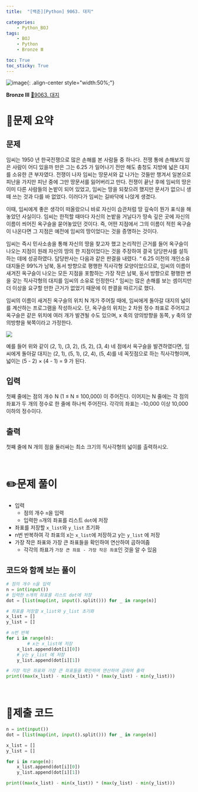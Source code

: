 ```yaml
---
title:  "[백준][Python] 9063. 대지" 

categories: 
    - Python_BOJ
tags: 
    - BOJ
    - Python
    - Bronze Ⅲ

toc: True
toc_sticky: True
---
```

![image](https://github.com/user-attachments/assets/32319fe8-99e9-4031-b5d1-9f1909b510dc){: .align-center style="width:50%;"}

**Bronze Ⅲ** 
[🔗9063. 대지](https://www.acmicpc.net/problem/9063)

# 📝문제 요약
## 문제

임씨는 1950 년 한국전쟁으로 많은 손해를 본 사람들 중 하나다. 전쟁 통에 손해보지 않은 사람이 어디 있을까 만은 그는 6.25 가 일어나기 전만 해도 충청도 지방에 넓은 대지를 소유한 큰 부자였다. 전쟁이 나자 임씨는 땅문서와 값 나가는 것들만 챙겨서 일본으로 피난을 가지만 피난 중에 그만 땅문서를 잃어버리고 만다. 전쟁이 끝난 후에 임씨의 땅은 이미 다른 사람들의 논밭이 되어 있었고, 임씨는 땅을 되찾으려 했지만 문서가 없으니 생떼 쓰는 것과 다를 바 없었다. 이러다가 임씨는 길바닥에 나앉게 생겼다.

이때, 임씨에게 좋은 생각이 떠올랐으니 바로 자신이 습관처럼 땅 깊숙이 뭔가 표식을 해놓았던 사실이다. 임씨는 한적할 때마다 자신의 논밭을 거닐다가 땅속 깊은 곳에 자신의 이름이 씌어진 옥구슬을 묻어놓았던 것이다. 즉, 어떤 지점에서 그의 이름이 적힌 옥구슬이 나온다면 그 지점은 예전에 임씨의 땅이었다는 것을 증명하는 것이다.

임씨는 즉시 민사소송을 통해 자신의 땅을 찾고자 했고 논리적인 근거를 들어 옥구슬이 나오는 지점이 원래 자신의 땅의 한 지점이었다는 것을 주장하여 결국 담당판사를 설득하는 데에 성공하였다. 담당판사는 다음과 같은 판결을 내렸다. “ 6.25 이전의 개인소유 대지들은 99%가 남북, 동서 방향으로 평행한 직사각형 모양이었으므로, 임씨의 이름이 새겨진 옥구슬이 나오는 모든 지점을 포함하는 가장 작은 남북, 동서 방향으로 평행한 변을 갖는 직사각형의 대지를 임씨의 소유로 인정한다.” 임씨는 많은 손해를 보는 셈이지만 더 이상을 요구할 만한 근거가 없었기 때문에 이 판결을 따르기로 했다.

임씨의 이름이 새겨진 옥구슬의 위치 N 개가 주어질 때에, 임씨에게 돌아갈 대지의 넓이를 계산하는 프로그램을 작성하시오. 단, 옥구슬의 위치는 2 차원 정수 좌표로 주어지고 옥구슬은 같은 위치에 여러 개가 발견될 수도 있으며, x 축의 양의방향을 동쪽, y 축의 양의방향을 북쪽이라고 가정한다.

![](https://onlinejudgeimages.s3.amazonaws.com/problem/9063/%EC%8A%A4%ED%81%AC%EB%A6%B0%EC%83%B7%202017-01-03%20%EC%98%A4%ED%9B%84%204.58.37.png)

예를 들어 위와 같이 (2, 1), (3, 2), (5, 2), (3, 4) 네 점에서 옥구슬을 발견하였다면, 임씨에게 돌아갈 대지는 (2, 1), (5, 1), (2, 4), (5, 4)를 네 꼭짓점으로 하는 직사각형이며, 넓이는 (5 - 2) × (4 - 1) = 9 가 된다.

## 입력

첫째 줄에는 점의 개수 N (1 ≤ N ≤ 100,000) 이 주어진다. 이어지는 N 줄에는 각 점의 좌표가 두 개의 정수로 한 줄에 하나씩 주어진다. 각각의 좌표는 -10,000 이상 10,000 이하의 정수이다.

## 출력

첫째 줄에 N 개의 점을 둘러싸는 최소 크기의 직사각형의 넓이를 출력하시오.


<br>

# ✏️문제 풀이
- 입력
    - 점의 개수 `n`을 입력
    - 입력한 `n`개의 좌표를 리스트 `dot`에 저장
- 좌표를 저장할 `x_list`와 `y_list` 초기화
- n번 반복하여 각 좌표의 x는 `x_list`에 저장하고 y는 `y_list` 에 저장
- 가장 작은 좌표와 가장 큰 좌표들을 확인하여 연산하여 곱하여줌
    - 각각의 좌표가 `가장 큰 좌표 - 가장 작은 좌표`인 것을 알 수 있음

## 코드와 함께 보는 풀이

```python
# 점의 개수 n을 입력
n = int(input())
# 입력한 n개의 좌표를 리스트 dot에 저장
dot = [list(map(int, input().split())) for _ in range(n)]

# 좌표를 저장할 x_list와 y_list 초기화
x_list = []
y_list = []

# n번 반복 
for i in range(n):
		# x는 x_list에 저장
    x_list.append(dot[i][0])
    # y는 y_list 에 저장
    y_list.append(dot[i][1])

# 가장 작은 좌표와 가장 큰 좌표들을 확인하여 연산하여 곱하여 출력
print((max(x_list) - min(x_list)) * (max(y_list) - min(y_list)))
```

<br>

# 💯제출 코드
```python
n = int(input())
dot = [list(map(int, input().split())) for _ in range(n)]

x_list = []
y_list = []

for i in range(n):
    x_list.append(dot[i][0])
    y_list.append(dot[i][1])

print((max(x_list) - min(x_list)) * (max(y_list) - min(y_list)))
```